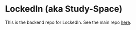 # LockedIn (aka Study-Space)

This is the backend repo for LockedIn. See the main repo [here](https://github.com/thomassems/Study-Space.git).

